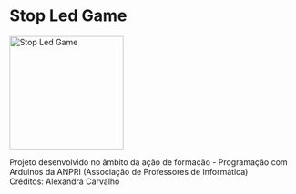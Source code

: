 # Stop Led Game

<a href="www.youtube.com/watch?v=8551Rd_OpF8">
<img width="200" src="https://img.youtube.com/vi/8551Rd_OpF8/0.jpg" alt="Stop Led Game"/>
</a>
<p>
Projeto desenvolvido no âmbito da ação de formação - Programação com Arduinos da ANPRI (Associação de Professores de Informática)<br>
Créditos: Alexandra Carvalho
</p>
